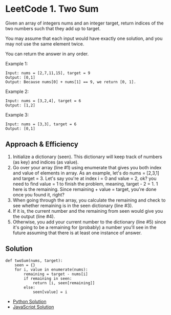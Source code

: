 # LeetCode 1. Two Sum
Given an array of integers nums and an integer target, return indices of the two numbers such that they add up to target.

You may assume that each input would have exactly one solution, and you may not use the same element twice.

You can return the answer in any order.


Example 1:
```
Input: nums = [2,7,11,15], target = 9
Output: [0,1]
Output: Because nums[0] + nums[1] == 9, we return [0, 1].
```
Example 2:
```
Input: nums = [3,2,4], target = 6
Output: [1,2]
```
Example 3:
```
Input: nums = [3,3], target = 6
Output: [0,1]
```

## Approach & Efficiency
1. Initialize a dictionary (seen). This dictionary will keep track of numbers (as key) and indices (as value).
1. Go over your array (line #1) using enumerate that gives you both index and value of elements in array. As an example, let's do nums = [2,3,1] and target = 3. Let's say you're at index i = 0 and value = 2, ok? you need to find value = 1 to finish the problem, meaning, target - 2 = 1. 1 here is the remaining. Since remaining + value = target, you're done once you found it, right? 
1. When going through the array, you calculate the remaining and check to see whether remaining is in the seen dictionary (line #3). 
1. If it is, the current number and the remaining from seen would give you the output (line #4). 
1. Otherwise, you add your current number to the dictionary (line #5) since it's going to be a remaining for (probably) a number you'll see in the future assuming that there is at least one instance of answer.


## Solution
```
def twoSum(nums, target):
    seen = {}
    for i, value in enumerate(nums):
        remaining = target - nums[i]
        if remaining in seen:
            return [i, seen[remaining]]
        else:
            seen[value] = i

```

- [Python Solution](./two_sum.py)
- [JavaScript Solution](../../../../javascript/arrays/twoSum/README.md)